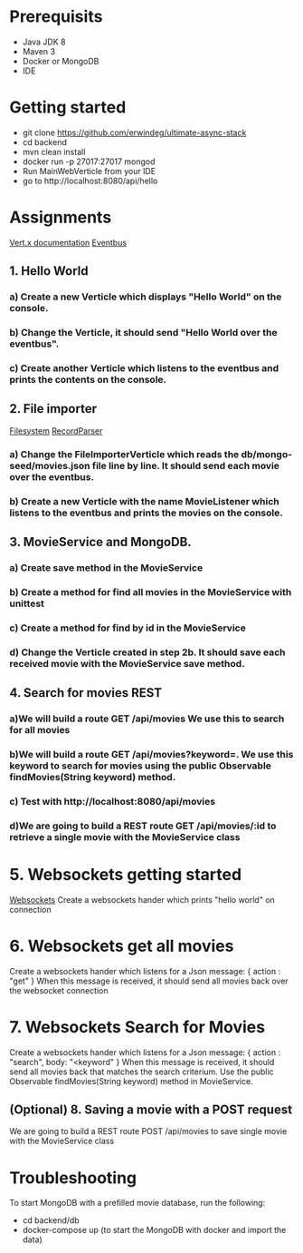 # Prerequisits
* Java JDK 8
* Maven 3
* Docker or MongoDB
* IDE

# Getting started
* git clone https://github.com/erwindeg/ultimate-async-stack
* cd backend
* mvn clean install
* docker run -p 27017:27017 mongod
* Run MainWebVerticle from your IDE
* go to http://localhost:8080/api/hello

# Assignments
[Vert.x documentation](http://vertx.io/docs/vertx-core/java/)
[Eventbus](http://vertx.io/docs/vertx-core/java/#event_bus)
## 1. Hello World
### a) Create a new Verticle which displays "Hello World" on the console.
### b) Change the Verticle, it should send "Hello World over the eventbus".
### c) Create another Verticle which listens to the eventbus and prints the contents on the console.


## 2. File importer
[Filesystem](http://vertx.io/docs/vertx-core/java/#_using_the_file_system_with_vert_x)
[RecordParser](http://vertx.io/docs/apidocs/io/vertx/core/parsetools/RecordParser.html)
### a) Change the FileImporterVerticle which reads the db/mongo-seed/movies.json file line by line. It should send each movie over the eventbus.
### b) Create a new Verticle with the name MovieListener which listens to the eventbus and prints the movies on the console.

## 3. MovieService and MongoDB.
### a) Create save method in the MovieService
### b) Create a method for find all movies in the MovieService with unittest
### c) Create a method for find by id  in the MovieService
### d) Change the Verticle created in step 2b. It should save each received movie with the MovieService save method.

## 4. Search for movies REST
### a)We will build a route GET /api/movies We use this to search for all movies
### b)We will build a route GET /api/movies?keyword=<keyword>. We use this keyword to search for movies using the public Observable<JsonObject> findMovies(String keyword) method.
### c) Test with http://localhost:8080/api/movies
### d)We are going to build a REST route GET /api/movies/:id to retrieve a single movie with the MovieService class

# 5. Websockets getting started
[Websockets](http://vertx.io/docs/vertx-core/java/#_websockets)
Create a websockets hander which prints "hello world" on connection

# 6. Websockets get all movies
Create a websockets hander which listens for a Json message:
{
  action : "get"
}
When this message is received, it should send all movies back over the websocket connection


# 7. Websockets Search for Movies
Create a websockets hander which listens for a Json message:
{
  action : "search",
  body: "<keyword"
}
When this message is received, it should send all movies back that matches the search criterium. Use the public Observable<JsonObject> findMovies(String keyword) method in MovieService.


## (Optional) 8. Saving a movie with a POST request
We are going to build a REST route POST /api/movies to save single movie with the MovieService class


# Troubleshooting

To start MongoDB with a prefilled movie database, run the following:
* cd backend/db
* docker-compose up (to start the MongoDB with docker and import the data)

